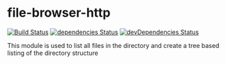 # file-browser-http

[![Build Status](https://travis-ci.org/vidyadrao/file-browser-http.svg?branch=master)](https://travis-ci.org/vidyadrao/file-browser-http)
[![dependencies Status](https://david-dm.org/vidyadrao/file-browser-http/status.svg)](https://david-dm.org/vidyadrao/file-browser-http)
[![devDependencies Status](https://david-dm.org/vidyadrao/file-browser-http/dev-status.svg)](https://david-dm.org/vidyadrao/file-browser-http?type=dev)

This module is used to list all files in the directory and create a tree based listing of the directory structure